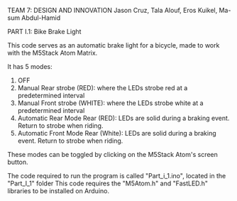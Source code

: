 TEAM 7: DESIGN AND INNOVATION
Jason Cruz, Tala Alouf, Eros Kuikel, Ma-sum Abdul-Hamid

PART I.1: Bike Brake Light

This code serves as an automatic brake light for a bicycle, made to work with the M5Stack Atom Matrix.

It has 5 modes:
  1. OFF
  2. Manual Rear strobe (RED): where the LEDs strobe red at a predetermined interval
  3. Manual Front strobe (WHITE): where the LEDs strobe white at a predetermined interval
  4. Automatic Rear Mode Rear (RED): LEDs are solid during a braking event. Return to strobe when riding.
  5. Automatic Front Mode Rear (White): LEDs are solid during a braking event. Return to strobe when riding.

These modes can be toggled by clicking on the M5Stack Atom's screen button.

The code required to run the program is called "Part_i_1.ino", located in the "Part_I_1" folder
This code requires the "M5Atom.h" and "FastLED.h" libraries to be installed on Arduino.

